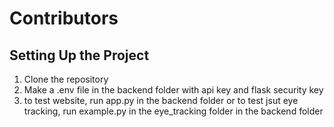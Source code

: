 # Contributors

## Setting Up the Project

1. Clone the repository
2. Make a .env file in the backend folder with api key and flask security key
3. to test website, run app.py in the backend folder or to test jsut eye tracking, run example.py in the eye_tracking folder in the backend folder
